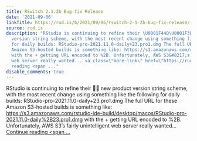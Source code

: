 ```yaml
---
title: RSwitch 2.1.2b Bug-fix Release
date: '2021-09-06'
linkTitle: https://rud.is/b/2021/09/06/rswitch-2-1-2b-bug-fix-release/
source: rud.is
description: "RStudio is continuing to refine their \U0001F44D\U0001F3FD new product
  version string scheme, with the most recent change using something like the following
  for daily builds: RStudio-pro-2021.11.0-daily+23.pro1.dmg The full URL for these
  Amazon S3-hosted builds is something like: https://s3.amazonaws.com/rstudio-ide-build/desktop/macos/RStudio-pro-2021.11.0-daily%2B23.pro1.dmg
  with the + getting URL encoded to %2B. Unfortunately, AWS S3&#8217;s fairly unintelligent
  web server really wanted... <a class=\"more-link\" href=\"https://rud.is/b/2021/09/06/rswitch-2-1-2b-bug-fix-release/\">Continue
  reading <span ..."
disable_comments: true
---
```

RStudio is continuing to refine their 👍🏽 new product version string scheme, with the most recent change using something like the following for daily builds: RStudio-pro-2021.11.0-daily+23.pro1.dmg The full URL for these Amazon S3-hosted builds is something like: https://s3.amazonaws.com/rstudio-ide-build/desktop/macos/RStudio-pro-2021.11.0-daily%2B23.pro1.dmg with the + getting URL encoded to %2B. Unfortunately, AWS S3&#8217;s fairly unintelligent web server really wanted... <a class="more-link" href="https://rud.is/b/2021/09/06/rswitch-2-1-2b-bug-fix-release/">Continue reading <span ...
